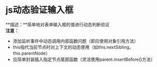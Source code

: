# js动态验证输入框
**描述：**简单地对表单输入框的值进行动态判断验证  
**注意：**  
- 添加监听事件中动态调用内部函数问题（即应使用对象引用方法）  
- this指代当前节点时对上下文的动态使用（如this.nextSibling、this.parentNode）  
- 应简单封装插入指定节点尾部函数（灵活使用parent.insertBefore()方法）  